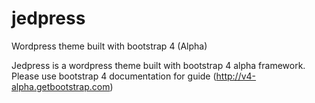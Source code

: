 # jedpress
Wordpress theme built with bootstrap 4 (Alpha)

Jedpress is a wordpress theme built with bootstrap 4 alpha framework. Please use bootstrap 4 documentation for guide (http://v4-alpha.getbootstrap.com)